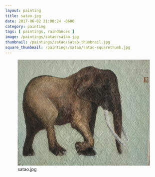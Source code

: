 ```yaml
---
layout: painting
title: satao.jpg
date: 2017-06-02 21:00:24 -0600
category: painting
tags: [ paintings, raindances ]
image: /paintings/satao/satao.jpg
thumbnail: /paintings/satao/satao-thumbnail.jpg
square_thumbnail: /paintings/satao/satao-squarethumb.jpg
---
```


<figure class="fullwidth"><img src="/paintings/satao/satao.jpg" alt="A painting titled: satao.jpg by painter Kyle Cunningham" /><figcaption>satao.jpg</figcaption></figure>
